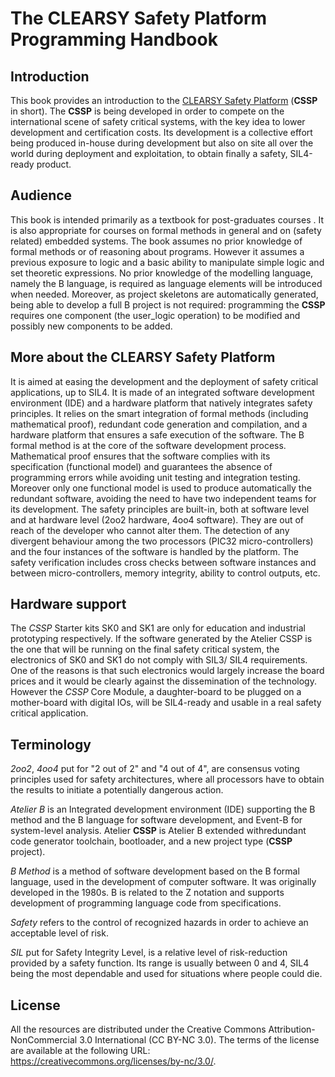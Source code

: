 # The CLEARSY Safety Platform Programming Handbook

## Introduction

This book provides an introduction to the [CLEARSY Safety Platform](https://www.clearsy.com/en/our-tools/clearsy-safety-platform/) (**CSSP** in short). The **CSSP** is being developed in order to compete  on the international scene of safety critical systems, 
with the key idea to lower development and certification costs.  Its  development is a collective effort being produced in-house 
during development but also on site all over the world during deployment  and exploitation, to obtain finally a safety, SIL4-ready 
product.

## Audience
This book is intended primarily as a textbook for post-graduates courses .  It is also appropriate for courses on formal methods 
in general and on (safety related) embedded systems.  The book assumes no prior knowledge of formal methods or of reasoning about 
programs.  However it assumes a previous exposure to logic and a basic ability to manipulate simple logic and set theoretic expressions. 
No prior knowledge of the modelling language, namely the B language, is required as language elements will be introduced when needed. 
Moreover, as project skeletons are automatically generated, being able to develop a full B project is not required: programming the 
**CSSP** requires one component (the user_logic operation) to be modified and possibly new components to be added.

## More about the CLEARSY Safety Platform

It is aimed at easing the development and the deployment of safety critical applications, up to SIL4.  It is made of an integrated 
software development environment (IDE) and  a hardware platform that natively integrates safety principles. It relies on the smart 
integration of formal methods (including mathematical proof), redundant code generation and compilation, and a hardware platform that 
ensures a safe execution of the software.
The B formal method is at the core of the software development process. Mathematical proof ensures that the software complies with its 
specification (functional model) and guarantees the absence of programming errors while avoiding unit testing and integration testing. 
Moreover only one functional model is used to produce automatically the redundant software, avoiding the need to have two independent 
teams for its development. The safety principles are built-in, both at software level and at hardware level (2oo2 hardware, 4oo4 software). 
They are out of reach of the developer who cannot alter them. The detection of any divergent behaviour among the two processors 
(PIC32 micro-controllers) and the four instances of the software is handled by the platform. The safety verification includes cross 
checks between software instances and between micro-controllers, memory integrity, ability to control outputs, etc.

## Hardware support

The  *CSSP*  Starter  kits  SK0  and  SK1  are  only  for  education  and  industrial  prototyping respectively. If the software 
generated by the Atelier CSSP is the one that will be running on the final safety critical system, the electronics of SK0 and SK1 
do not comply with SIL3/ SIL4 requirements. One of the reasons is that such electronics would largely increase the board prices and 
it would be clearly against the dissemination of the technology. However the *CSSP* Core Module, 
a daughter-board to be plugged on a mother-board with digital IOs, will be SIL4-ready and usable in a real safety critical application.


## Terminology

*2oo2*, *4oo4* put for "2 out of 2" and "4 out of 4", are consensus voting principles used for safety architectures, where all processors
have to obtain the results to initiate a potentially dangerous action.

*Atelier B* is an Integrated development environment (IDE) supporting the B method and the B language for software development, and 
Event-B for system-level analysis.  Atelier **CSSP** is Atelier B extended withredundant code generator toolchain, bootloader, and a new 
project type (**CSSP** project).

*B Method* is a method of software development based on the B formal language, used in the development of computer software. It was originally 
developed in the 1980s. B is related to the Z notation and supports development of programming language code from specifications.

*Safety* refers to the control of recognized hazards in order to achieve an acceptable level of risk.

*SIL* put for Safety Integrity Level, is a relative level of risk-reduction provided by a safety function.  Its range is usually 
between 0 and 4,  SIL4 being the most dependable and used for situations where people could die.

## License

All the resources are distributed under the Creative Commons Attribution-NonCommercial 3.0 International (CC BY-NC 3.0). The terms of the license are available at the following URL: https://creativecommons.org/licenses/by-nc/3.0/.

